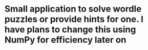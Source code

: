 # Small application to solve wordle puzzles or provide hints for one. I have plans to change this using NumPy for efficiency later on 
